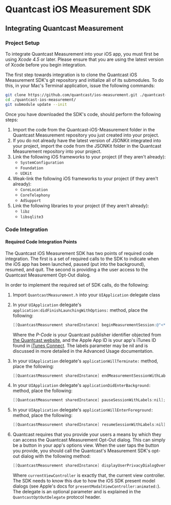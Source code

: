 Quantcast iOS Measurement SDK
=============================


Integrating Quantcast Measurement
---------------------------------

### Project Setup ###

To integrate Quantcast Measurement into your iOS app, you must first be using *Xcode 4.5* or later. Please ensure that you are using the latest version of Xcode before you begin integration.

The first step towards integration is to clone the Quantcast iOS Measurement SDK's git repository and initialize all of its submodules. To do this, in your Mac's Terminal application, issue the following commands:

``` bash
git clone https://github.com/quantcast/ios-measurement.git ./quantcast-ios-measurement
cd ./quantcast-ios-measurement/
git submodule update --init
```

Once you have downloaded the SDK's code, should perform the following steps:

1.	Import the code from the Quantcast-iOS-Measurement folder in the Quantcast Measurement repository you just created into your project.
2.	If you do not already have the latest version of JSONKit integrated into your project, import the code from the JSONKit folder in the Quantcast Measurement repository into your project.
3.	Link the following iOS frameworks to your project (if they aren't already):
	*	`SystemConfiguration`
	*	`Foundation`
	*	`UIKit`
4.	Weak-link the following iOS frameworks to your project (if they aren't already):
	*	`CoreLocation`
	*	`CoreTelephony`
	*	`AdSupport`
5.	Link the following libraries to your project (if they aren't already):
	*	`libz`
	*	`libsqlite3`

### Code Integration ###

#### Required Code Integration Points ####

The Quantcast iOS Measurement SDK has two points of required code integration. The first is a set of required calls to the SDK to indicate when the iOS app has been launched, paused (put into the background), resumed, and quit. The second is providing a the user access to the Quantcast Measurement Opt-Out dialog. 

In order to implement the required set of SDK calls, do the following:

1.	Import `QuantcastMeasurement.h` into your `UIApplication` delegate class
2.	In your `UIApplication` delegate's `application:didFinishLaunchingWithOptions:` method, place the following:

	```objective-c
	[[QuantcastMeasurement sharedInstance] beginMeasurementSession:@"<*Insert you P-Code Here" withAppleAppId:1234566 labels:nil];
	```
		
	Where the *P-Code* is your Quantcast publisher identifier objected from [the Quantcast website](http://www.quantcast.com "Quantcast.com"), and the Apple App ID is your app's iTunes ID found in [iTunes Connect](http://itunesconnect.apple.com "iTunes Connect"). The labels parameter may be nil and is discussed in more detailed in the Advanced Usage documentation.
3.	In your `UIApplication` delegate's `applicationWillTerminate:` method, place the following:

	```objective-c
	[[QuantcastMeasurement sharedInstance] endMeasurementSessionWithLabels:nil];
	```
		
4.	In your `UIApplication` delegate's `applicationDidEnterBackground:` method, place the following:

	```objective-c
	[[QuantcastMeasurement sharedInstance] pauseSessionWithLabels:nil];
	```

5.	In your `UIApplication` delegate's `applicationWillEnterForeground:` method, place the following:

	```objective-c
	[[QuantcastMeasurement sharedInstance] resumeSessionWithLabels:nil];
	```

6.	Quantcast requires that you provide your users a means by which they can access the Quantcast Measurement Opt-Out dialog. This can simply be a button in your app's options view. When the user taps the button you provide, you should call the Quantcast's Measurement SDK's opt-out dialog with the following method:

	```objective-c
	[[QuantcastMeasurement sharedInstance] displayUserPrivacyDialogOver:currentViewController withDelegate:nil];
	```
		
	Where `currentViewController` is exactly that, the current view controller. The SDK needs to know this due to how the iOS SDK present model dialogs (see Apple's docs for `presentModalViewController:animated:`). The delegate is an optional parameter and is explained in the `QuantcastOptOutDelegate` protocol header.
	